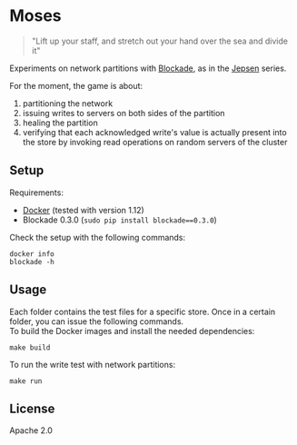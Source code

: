 # Moses

> "Lift up your staff, and stretch out your hand over the sea and divide it"

Experiments on network partitions with [Blockade][1], as in the [Jepsen][2] series.  

For the moment, the game is about:

 1. partitioning the network
 2. issuing writes to servers on both sides of the partition
 3. healing the partition
 4. verifying that each acknowledged write's value is actually present into the store
    by invoking read operations on random servers of the cluster


 [1]: https://github.com/dcm-oss/blockade
 [2]: https://aphyr.com/tags/jepsen


## Setup

Requirements:
 
 * [Docker](https://docs.docker.com/engine/getstarted/step_one/) (tested with version 1.12)
 * Blockade 0.3.0 (`sudo pip install blockade==0.3.0`)


Check the setup with the following commands:

    docker info
    blockade -h


## Usage

Each folder contains the test files for a specific store. 
Once in a certain folder, you can issue the following commands.  
To build the Docker images and install the needed dependencies:

    make build

To run the write test with network partitions:

    make run
	

## License

Apache 2.0
